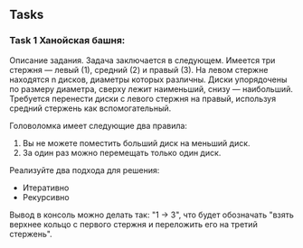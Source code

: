 Tasks
----------------
### Task 1 Ханойская башня:

Описание задания.
Задача заключается в следующем. Имеется три стержня — левый (1), средний (2) и правый (3). На левом стержне находятся n дисков, диаметры которых различны. Диски упорядочены по размеру диаметра, сверху лежит наименьший, снизу — наибольший. Требуется перенести диски с левого стержня на правый, используя средний стержень как вспомогательный.

Головоломка имеет следующие два правила:
1. Вы не можете поместить больший диск на меньший диск.
2. За один раз можно перемещать только один диск.

Реализуйте два подхода для решения:
- Итеративно
- Рекурсивно

Вывод в консоль можно делать так: "1 -> 3", 
что будет обозначать "взять верхнее кольцо с первого стержня и переложить его на третий стержень".